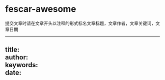 # fescar-awesome


提交文章时请在文章开头以注释的形式标名文章标题，文章作者，文章关键词，文章日期


---
title:  
author:   
keywords:   
date:
---